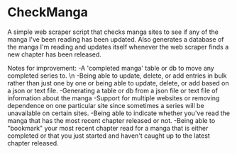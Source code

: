 CheckManga
==========

A simple web scraper script that checks manga sites to see if any of the manga I've been reading has been updated. Also generates a database of the manga I'm reading and updates itself whenever the web scraper finds a new chapter has been released.

Notes for improvement:
-A 'completed manga' table or db to move any completed series to. \n
-Being able to update, delete, or add entries in bulk rather than just one by one or being able to update, delete, or add based on a json or text file.
-Generating a table or db from a json file or text file of information about the manga
-Support for multiple websites or removing dependence on one particular site since sometimes a series will be unavailable on certain sites.
-Being able to indicate whether you've read the manga that has the most recent chapter released or not.
-Being able to "bookmark" your most recent chapter read for a manga that is either completed or that you just started and haven't caught up to the latest chapter released.

